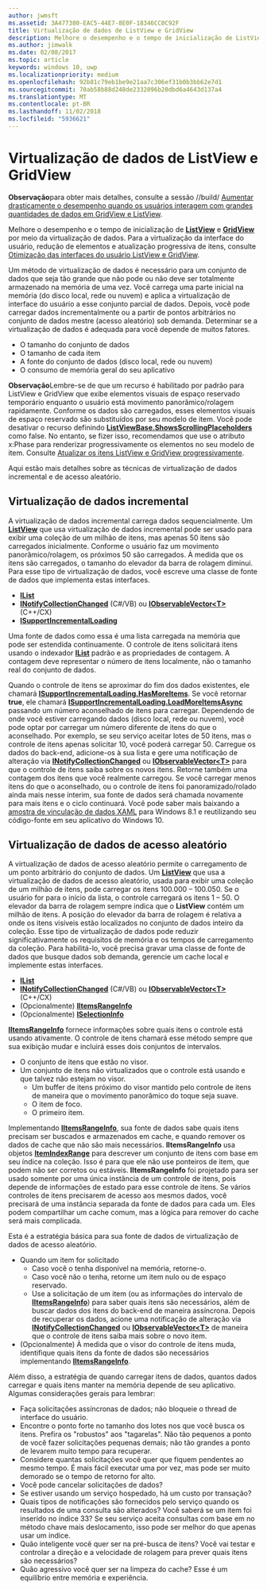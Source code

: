```yaml
---
author: jwmsft
ms.assetid: 3A477380-EAC5-44E7-8E0F-18346CC0C92F
title: Virtualização de dados de ListView e GridView
description: Melhore o desempenho e o tempo de inicialização de ListView e GridView por meio da virtualização de dados.
ms.author: jimwalk
ms.date: 02/08/2017
ms.topic: article
keywords: windows 10, uwp
ms.localizationpriority: medium
ms.openlocfilehash: 92b81c79eb1be9e21aa7c306ef31b0b3bb62e7d1
ms.sourcegitcommit: 70ab58b88d248de2332096b20dbd6a4643d137a4
ms.translationtype: MT
ms.contentlocale: pt-BR
ms.lasthandoff: 11/02/2018
ms.locfileid: "5936621"
---
```

# <a name="listview-and-gridview-data-virtualization"></a>Virtualização de dados de ListView e GridView


**Observação**para obter mais detalhes, consulte a sessão //build/ [Aumentar drasticamente o desempenho quando os usuários interagem com grandes quantidades de dados em GridView e ListView](https://channel9.msdn.com/Events/Build/2013/3-158).

Melhore o desempenho e o tempo de inicialização de [**ListView**](https://msdn.microsoft.com/library/windows/apps/BR242878) e [**GridView**](https://msdn.microsoft.com/library/windows/apps/BR242705) por meio da virtualização de dados. Para a virtualização da interface do usuário, redução de elementos e atualização progressiva de itens, consulte [Otimização das interfaces do usuário ListView e GridView](optimize-gridview-and-listview.md).

Um método de virtualização de dados é necessário para um conjunto de dados que seja tão grande que não pode ou não deve ser totalmente armazenado na memória de uma vez. Você carrega uma parte inicial na memória (do disco local, rede ou nuvem) e aplica a virtualização de interface do usuário a esse conjunto parcial de dados. Depois, você pode carregar dados incrementalmente ou a partir de pontos arbitrários no conjunto de dados mestre (acesso aleatório) sob demanda. Determinar se a virtualização de dados é adequada para você depende de muitos fatores.

-   O tamanho do conjunto de dados
-   O tamanho de cada item
-   A fonte do conjunto de dados (disco local, rede ou nuvem)
-   O consumo de memória geral do seu aplicativo

**Observação**Lembre-se de que um recurso é habilitado por padrão para ListView e GridView que exibe elementos visuais de espaço reservado temporário enquanto o usuário está movimento panorâmico/rolagem rapidamente. Conforme os dados são carregados, esses elementos visuais de espaço reservado são substituídos por seu modelo de item. Você pode desativar o recurso definindo [**ListViewBase.ShowsScrollingPlaceholders**](https://msdn.microsoft.com/library/windows/apps/windows.ui.xaml.controls.listviewbase.showsscrollingplaceholders) como false. No entanto, se fizer isso, recomendamos que use o atributo x:Phase para renderizar progressivamente os elementos no seu modelo de item. Consulte [Atualizar os itens ListView e GridView progressivamente](optimize-gridview-and-listview.md#update-items-incrementally).

Aqui estão mais detalhes sobre as técnicas de virtualização de dados incremental e de acesso aleatório.

## <a name="incremental-data-virtualization"></a>Virtualização de dados incremental

A virtualização de dados incremental carrega dados sequencialmente. Um [**ListView**](https://msdn.microsoft.com/library/windows/apps/BR242878) que usa virtualização de dados incremental pode ser usado para exibir uma coleção de um milhão de itens, mas apenas 50 itens são carregados inicialmente. Conforme o usuário faz um movimento panorâmico/rolagem, os próximos 50 são carregados. À medida que os itens são carregados, o tamanho do elevador da barra de rolagem diminui. Para esse tipo de virtualização de dados, você escreve uma classe de fonte de dados que implementa estas interfaces.

-   [**IList**](https://msdn.microsoft.com/library/windows/apps/xaml/system.collections.ilist.aspx)
-   [**INotifyCollectionChanged**](https://msdn.microsoft.com/library/windows/apps/xaml/system.collections.specialized.inotifycollectionchanged.aspx) (C#/VB) ou [**IObservableVector&lt;T&gt;**](https://msdn.microsoft.com/library/windows/apps/BR226052) (C++/CX)
-   [**ISupportIncrementalLoading**](https://msdn.microsoft.com/library/windows/apps/Hh701916)

Uma fonte de dados como essa é uma lista carregada na memória que pode ser estendida continuamente. O controle de itens solicitará itens usando o indexador [**IList**](https://msdn.microsoft.com/library/windows/apps/xaml/system.collections.ilist.aspx) padrão e as propriedades de contagem. A contagem deve representar o número de itens localmente, não o tamanho real do conjunto de dados.

Quando o controle de itens se aproximar do fim dos dados existentes, ele chamará [**ISupportIncrementalLoading.HasMoreItems**](https://msdn.microsoft.com/library/windows/apps/windows.ui.xaml.data.isupportincrementalloading.hasmoreitems). Se você retornar **true**, ele chamará [**ISupportIncrementalLoading.LoadMoreItemsAsync**](https://msdn.microsoft.com/library/windows/apps/windows.ui.xaml.data.isupportincrementalloading.loadmoreitemsasync) passando um número aconselhado de itens para carregar. Dependendo de onde você estiver carregando dados (disco local, rede ou nuvem), você pode optar por carregar um número diferente de itens do que o aconselhado. Por exemplo, se seu serviço aceitar lotes de 50 itens, mas o controle de itens apenas solicitar 10, você poderá carregar 50. Carregue os dados do back-end, adicione-os à sua lista e gere uma notificação de alteração via [**INotifyCollectionChanged**](https://msdn.microsoft.com/library/windows/apps/xaml/system.collections.specialized.inotifycollectionchanged.aspx) ou [**IObservableVector&lt;T&gt;**](https://msdn.microsoft.com/library/windows/apps/BR226052) para que o controle de itens saiba sobre os novos itens. Retorne também uma contagem dos itens que você realmente carregou. Se você carregar menos itens do que o aconselhado, ou o controle de itens foi panoramizado/rolado ainda mais nesse ínterim, sua fonte de dados será chamada novamente para mais itens e o ciclo continuará. Você pode saber mais baixando a [amostra de vinculação de dados XAML](https://code.msdn.microsoft.com/windowsapps/Data-Binding-7b1d67b5) para Windows 8.1 e reutilizando seu código-fonte em seu aplicativo do Windows 10.

## <a name="random-access-data-virtualization"></a>Virtualização de dados de acesso aleatório

A virtualização de dados de acesso aleatório permite o carregamento de um ponto arbitrário do conjunto de dados. Um [**ListView**](https://msdn.microsoft.com/library/windows/apps/BR242878) que usa a virtualização de dados de acesso aleatório, usada para exibir uma coleção de um milhão de itens, pode carregar os itens 100.000 – 100.050. Se o usuário for para o início da lista, o controle carregará os itens 1 – 50. O elevador da barra de rolagem sempre indica que o **ListView** contém um milhão de itens. A posição do elevador da barra de rolagem é relativa a onde os itens visíveis estão localizados no conjunto de dados inteiro da coleção. Esse tipo de virtualização de dados pode reduzir significativamente os requisitos de memória e os tempos de carregamento da coleção. Para habilitá-lo, você precisa gravar uma classe de fonte de dados que busque dados sob demanda, gerencie um cache local e implemente estas interfaces.

-   [**IList**](https://msdn.microsoft.com/library/windows/apps/xaml/system.collections.ilist.aspx)
-   [**INotifyCollectionChanged**](https://msdn.microsoft.com/library/windows/apps/xaml/system.collections.specialized.inotifycollectionchanged.aspx) (C#/VB) ou [**IObservableVector&lt;T&gt;**](https://msdn.microsoft.com/library/windows/apps/BR226052) (C++/CX)
-   (Opcionalmente) [**IItemsRangeInfo**](https://msdn.microsoft.com/library/windows/apps/Dn877070)
-   (Opcionalmente) [**ISelectionInfo**](https://msdn.microsoft.com/library/windows/apps/Dn877074)

[**IItemsRangeInfo**](https://msdn.microsoft.com/library/windows/apps/Dn877070) fornece informações sobre quais itens o controle está usando ativamente. O controle de itens chamará esse método sempre que sua exibição mudar e incluirá esses dois conjuntos de intervalos.

-   O conjunto de itens que estão no visor.
-   Um conjunto de itens não virtualizados que o controle está usando e que talvez não estejam no visor.
    -   Um buffer de itens próximo do visor mantido pelo controle de itens de maneira que o movimento panorâmico do toque seja suave.
    -   O item de foco.
    -   O primeiro item.

Implementando [**IItemsRangeInfo**](https://msdn.microsoft.com/library/windows/apps/Dn877070), sua fonte de dados sabe quais itens precisam ser buscados e armazenados em cache, e quando remover os dados de cache que não são mais necessários. **IItemsRangeInfo** usa objetos [**ItemIndexRange**](https://msdn.microsoft.com/library/windows/apps/Dn877081) para descrever um conjunto de itens com base em seu índice na coleção. Isso é para que ele não use ponteiros de item, que podem não ser corretos ou estáveis. **IItemsRangeInfo** foi projetado para ser usado somente por uma única instância de um controle de itens, pois depende de informações de estado para esse controle de itens. Se vários controles de itens precisarem de acesso aos mesmos dados, você precisará de uma instância separada da fonte de dados para cada um. Eles podem compartilhar um cache comum, mas a lógica para remover do cache será mais complicada.

Esta é a estratégia básica para sua fonte de dados de virtualização de dados de acesso aleatório.

-   Quando um item for solicitado
    -   Caso você o tenha disponível na memória, retorne-o.
    -   Caso você não o tenha, retorne um item nulo ou de espaço reservado.
    -   Use a solicitação de um item (ou as informações do intervalo de [**IItemsRangeInfo**](https://msdn.microsoft.com/library/windows/apps/Dn877070)) para saber quais itens são necessários, além de buscar dados dos itens do back-end de maneira assíncrona. Depois de recuperar os dados, acione uma notificação de alteração via [**INotifyCollectionChanged**](https://msdn.microsoft.com/library/windows/apps/xaml/system.collections.specialized.inotifycollectionchanged.aspx) ou [**IObservableVector&lt;T&gt;**](https://msdn.microsoft.com/library/windows/apps/BR226052) de maneira que o controle de itens saiba mais sobre o novo item.
-   (Opcionalmente) À medida que o visor do controle de itens muda, identifique quais itens da fonte de dados são necessários implementando [**IItemsRangeInfo**](https://msdn.microsoft.com/library/windows/apps/Dn877070).

Além disso, a estratégia de quando carregar itens de dados, quantos dados carregar e quais itens manter na memória depende de seu aplicativo. Algumas considerações gerais para lembrar:

-   Faça solicitações assíncronas de dados; não bloqueie o thread de interface do usuário.
-   Encontre o ponto forte no tamanho dos lotes nos que você busca os itens. Prefira os "robustos" aos "tagarelas". Não tão pequenos a ponto de você fazer solicitações pequenas demais; não tão grandes a ponto de levarem muito tempo para recuperar.
-   Considere quantas solicitações você quer que fiquem pendentes ao mesmo tempo. É mais fácil executar uma por vez, mas pode ser muito demorado se o tempo de retorno for alto.
-   Você pode cancelar solicitações de dados?
-   Se estiver usando um serviço hospedado, há um custo por transação?
-   Quais tipos de notificações são fornecidos pelo serviço quando os resultados de uma consulta são alterados? Você saberá se um item foi inserido no índice 33? Se seu serviço aceita consultas com base em no método chave mais deslocamento, isso pode ser melhor do que apenas usar um índice.
-   Quão inteligente você quer ser na pré-busca de itens? Você vai testar e controlar a direção e a velocidade de rolagem para prever quais itens são necessários?
-   Quão agressivo você quer ser na limpeza do cache? Esse é um equilíbrio entre memória e experiência.




